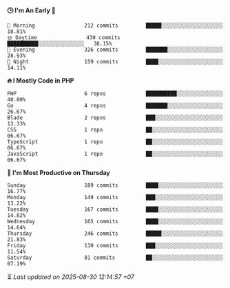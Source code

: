 <!--START_SECTION:readme-stats-->
**🕒 I'm An Early 🐤**

```text
🌅 Morning                212 commits         █████░░░░░░░░░░░░░░░░░░░░   18.81%
🌞 Daytime                430 commits         ██████████░░░░░░░░░░░░░░░   38.15%
🌆 Evening                326 commits         ███████░░░░░░░░░░░░░░░░░░   28.93%
🌙 Night                  159 commits         ████░░░░░░░░░░░░░░░░░░░░░   14.11%
```

**🔥 I Mostly Code in PHP**

```text
PHP                      6 repos             ██████████░░░░░░░░░░░░░░░   40.00%
Go                       4 repos             ███████░░░░░░░░░░░░░░░░░░   26.67%
Blade                    2 repos             ███░░░░░░░░░░░░░░░░░░░░░░   13.33%
CSS                      1 repo              ██░░░░░░░░░░░░░░░░░░░░░░░   06.67%
TypeScript               1 repo              ██░░░░░░░░░░░░░░░░░░░░░░░   06.67%
JavaScript               1 repo              ██░░░░░░░░░░░░░░░░░░░░░░░   06.67%
```

**📅 I'm Most Productive on Thursday**

```text
Sunday                   189 commits         ████░░░░░░░░░░░░░░░░░░░░░   16.77%
Monday                   149 commits         ███░░░░░░░░░░░░░░░░░░░░░░   13.22%
Tuesday                  167 commits         ████░░░░░░░░░░░░░░░░░░░░░   14.82%
Wednesday                165 commits         ████░░░░░░░░░░░░░░░░░░░░░   14.64%
Thursday                 246 commits         █████░░░░░░░░░░░░░░░░░░░░   21.83%
Friday                   130 commits         ███░░░░░░░░░░░░░░░░░░░░░░   11.54%
Saturday                 81 commits          ██░░░░░░░░░░░░░░░░░░░░░░░   07.19%
```



⏳ *Last updated on 2025-08-30 12:14:57 +07*
<!--END_SECTION:readme-stats-->
